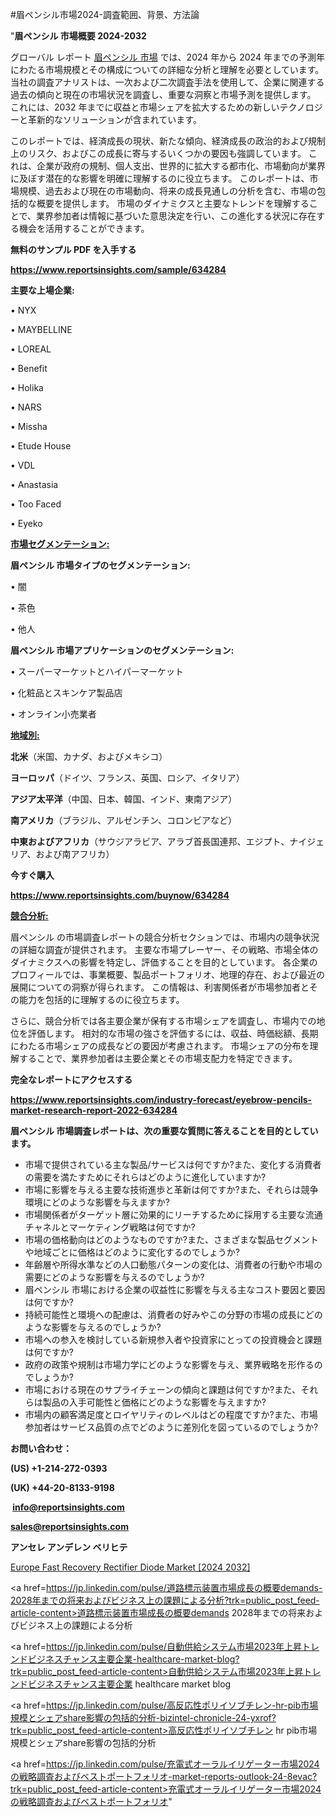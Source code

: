 #眉ペンシル市場2024-調査範囲、背景、方法論

"<strong>眉ペンシル 市場概要 2024-2032</strong>

グローバル レポート <a href=https://www.reportsinsights.com/sample/634284>眉ペンシル 市場</a> では、2024 年から 2024 年までの予測年にわたる市場規模とその構成についての詳細な分析と理解を必要としています。 当社の調査アナリストは、一次および二次調査手法を使用して、企業に関連する過去の傾向と現在の市場状況を調査し、重要な洞察と市場予測を提供します。 これには、2032 年までに収益と市場シェアを拡大​​するための新しいテクノロジーと革新的なソリューションが含まれています。

このレポートでは、経済成長の現状、新たな傾向、経済成長の政治的および規制上のリスク、およびこの成長に寄与するいくつかの要因も強調しています。 これは、企業が政府の規制、個人支出、世界的に拡大する都市化、市場動向が業界に及ぼす潜在的な影響を明確に理解するのに役立ちます。 このレポートは、市場規模、過去および現在の市場動向、将来の成長見通しの分析を含む、市場の包括的な概要を提供します。 市場のダイナミクスと主要なトレンドを理解することで、業界参加者は情報に基づいた意思決定を行い、この進化する状況に存在する機会を活用することができます。

<strong><b>無料のサンプル PDF を入手する</b></strong>

<a href=https://www.reportsinsights.com/sample/634284><strong><u>https://www.reportsinsights.com/sample/634284</u></strong></a>

<strong>主要な上場企業:</strong>

• NYX

• MAYBELLINE

• LOREAL

• Benefit

• Holika

• NARS

• Missha

• Etude House

• VDL

• Anastasia

• Too Faced

• Eyeko

<strong><u>市場セグメンテーション</u></strong><strong><u>:</u></strong>

<strong>眉ペンシル 市場タイプのセグメンテーション:</strong>

• 闇

• 茶色

• 他人

<strong>眉ペンシル 市場アプリケーションのセグメンテーション:</strong>

• スーパーマーケットとハイパーマーケット

• 化粧品とスキンケア製品店

• オンライン小売業者

<strong><u>地域別</u></strong><strong><u>:</u></strong>

<strong>北米</strong>（米国、カナダ、およびメキシコ）

<strong>ヨーロッパ</strong>（ドイツ、フランス、英国、ロシア、イタリア）

<strong>アジア太平洋</strong>（中国、日本、韓国、インド、東南アジア）

<strong>南アメリカ</strong>（ブラジル、アルゼンチン、コロンビアなど）

<strong>中東およびアフリカ</strong>（サウジアラビア、アラブ首長国連邦、エジプト、ナイジェリア、および南アフリカ）

<strong>今すぐ購入</strong>

<a href=https://www.reportsinsights.com/buynow/634284><strong><u>https://www.reportsinsights.com/buynow/634284</u></strong></a>

<strong><u>競合分析:</u></strong>

眉ペンシル の市場調査レポートの競合分析セクションでは、市場内の競争状況の詳細な調査が提供されます。 主要な市場プレーヤー、その戦略、市場全体のダイナミクスへの影響を特定し、評価することを目的としています。 各企業のプロフィールでは、事業概要、製品ポートフォリオ、地理的存在、および最近の展開についての洞察が得られます。 この情報は、利害関係者が市場参加者とその能力を包括的に理解するのに役立ちます。

さらに、競合分析では各主要企業が保有する市場シェアを調査し、市場内での地位を評価します。 相対的な市場の強さを評価するには、収益、時価総額、長期にわたる市場シェアの成長などの要因が考慮されます。 市場シェアの分布を理解することで、業界参加者は主要企業とその市場支配力を特定できます。

<strong>完全なレポートにアクセスする</strong>

<a href=https://www.reportsinsights.com/industry-forecast/eyebrow-pencils-market-research-report-2022-634284><strong><u><b>https://www.reportsinsights.com/industry-forecast/eyebrow-pencils-market-research-report-2022-634284</b></u></strong></a>

<strong><b>眉ペンシル 市場調査レポートは、次の重要な質問に答えることを目的としています。</b></strong>
<ul>
  <li>市場で提供されている主な製品/サービスは何ですか?また、変化する消費者の需要を満たすためにそれらはどのように進化していますか?</li>
  <li>市場に影響を与える主要な技術進歩と革新は何ですか?また、それらは競争環境にどのような影響を与えますか?</li>
  <li>市場関係者がターゲット層に効果的にリーチするために採用する主要な流通チャネルとマーケティング戦略は何ですか?</li>
  <li>市場の価格動向はどのようなものですか?また、さまざまな製品セグメントや地域ごとに価格はどのように変化するのでしょうか?</li>
  <li>年齢層や所得水準などの人口動態パターンの変化は、消費者の行動や市場の需要にどのような影響を与えるのでしょうか?</li>
  <li>眉ペンシル 市場における企業の収益性に影響を与える主なコスト要因と要因は何ですか?</li>
  <li>持続可能性と環境への配慮は、消費者の好みやこの分野の市場の成長にどのような影響を与えるのでしょうか?</li>
  <li>市場への参入を検討している新規参入者や投資家にとっての投資機会と課題は何ですか?</li>
  <li>政府の政策や規制は市場力学にどのような影響を与え、業界戦略を形作るのでしょうか?</li>
  <li>市場における現在のサプライチェーンの傾向と課題は何ですか?また、それらは製品の入手可能性と価格にどのような影響を与えますか?</li>
  <li>市場内の顧客満足度とロイヤリティのレベルはどの程度ですか?また、市場参加者はサービス品質の点でどのように差別化を図っているのでしょうか?</li>
</ul>
<strong>お問い合わせ：</strong>

<strong>(US) +1-214-272-0393</strong>

<strong>(UK) +44-20-8133-9198</strong>

<strong> </strong><a href=info@reportsinsights.com><strong><u>info@reportsinsights.com</u></strong></a>

<a href=sales@reportsinsights.com><strong><u>sales@reportsinsights.com</u></strong></a>

<strong>アンセレ アンデレン ベリヒテ</strong>

<a href=https://www.linkedin.com/pulse/europe-fast-recovery-rectifier-diode-market-cagr-jr33f/>Europe Fast Recovery Rectifier Diode Market [2024 2032]</a>

<a href=https://jp.linkedin.com/pulse/道路標示装置市場成長の概要demands-2028年までの将来およびビジネス上の課題による分析?trk=public_post_feed-article-content>道路標示装置市場成長の概要demands 2028年までの将来およびビジネス上の課題による分析</a>

<a href=https://jp.linkedin.com/pulse/自動供給システム市場2023年上昇トレンドビジネスチャンス主要企業-healthcare-market-blog?trk=public_post_feed-article-content>自動供給システム市場2023年上昇トレンドビジネスチャンス主要企業 healthcare market blog</a>

<a href=https://jp.linkedin.com/pulse/高反応性ポリイソブチレン-hr-pib市場規模とシェアshare影響の包括的分析-bizintel-chronicle-24-yxrof?trk=public_post_feed-article-content>高反応性ポリイソブチレン hr pib市場規模とシェアshare影響の包括的分析</a>

<a href=https://jp.linkedin.com/pulse/充電式オーラルイリゲーター市場2024の戦略調査およびベストポートフォリオ-market-reports-outlook-24-8evac?trk=public_post_feed-article-content>充電式オーラルイリゲーター市場2024の戦略調査およびベストポートフォリオ</a>"
